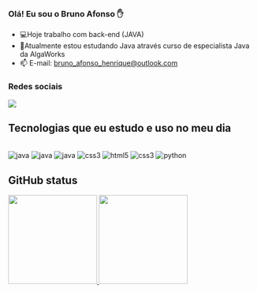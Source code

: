 ### Olá! Eu sou o Bruno Afonso ✋

- 💻Hoje trabalho com back-end (JAVA)
- 🚀Atualmente estou estudando Java através curso de especialista Java da AlgaWorks
- 📫 E-mail: <a href='mailto:bruno_afonso_henrique@outlook.com'>bruno_afonso_henrique@outlook.com</a>

### Redes sociais
<a href="https://www.linkedin.com/in/bruno-afonso-henrique/">
    <img src="https://img.shields.io/badge/linkedin-%230077B5.svg?&style=for-the-badge&logo=linkedin&logoColor=white" />
</a>

## Tecnologias que eu estudo e uso no meu dia

<div style="display: inline_block"><br/>
	<img alt="java" src="https://img.shields.io/badge/Java-ED8B00?style=for-the-badge&logo=java&logoColor=white"/>
	<img alt="java" src="https://img.shields.io/badge/Spring-6DB33F?style=for-the-badge&logo=spring&logoColor=white"/>
	<img alt="java" src="https://img.shields.io/badge/Angular-DD0031?style=for-the-badge&logo=angular&logoColor=white"/>
	<img alt="css3" src="https://img.shields.io/badge/MySQL-00000F?style=for-the-badge&logo=mysql&logoColor=white"/>
	<img alt="html5" src="https://img.shields.io/badge/HTML5-E34F26?style=for-the-badge&logo=html5&logoColor=white"/>
	<img alt="css3" src="https://img.shields.io/badge/CSS-239120?&style=for-the-badge&logo=css3&logoColor=white"/>
	<img alt="python" src="https://img.shields.io/badge/Python-14354C?style=for-the-badge&logo=python&logoColor=white"/>
</div>

## GitHub status
<div >
  <a href="https://github.com/BrunoAfonsoHenrique">
  <img height="180em" src="https://github-readme-stats.vercel.app/api?username=BrunoAfonsoHenrique&show_icons=true&theme=dracula&include_all_commits=true&count_private=true"/>
  <img height="180em" src="https://github-readme-stats.vercel.app/api/top-langs/?username=BrunoAfonsoHenrique&layout=compact&langs_count=7&theme=dracula"/>
</div>
